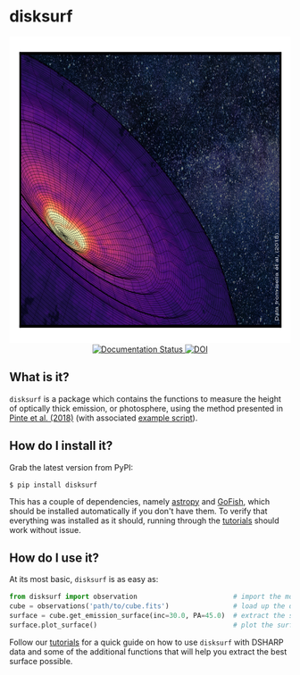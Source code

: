 # disksurf

<p align='center'>
  <img src="HD163296_zeroth.png" width="793" height="549">
  <br>
  <a href='https://disksurf.readthedocs.io/en/latest/?badge=latest'>
    <img src='https://readthedocs.org/projects/disksurf/badge/?version=latest' alt='Documentation Status' />
  </a>
  <a href='https://doi.org/10.21105/joss.03827'>
    <img src='https://joss.theoj.org/papers/10.21105/joss.03827/status.svg' alt='DOI'>
  </a>
</p>

## What is it?

`disksurf` is a package which contains the functions to measure the height of optically thick emission, or photosphere, using the method presented in [Pinte et al. (2018)](https://ui.adsabs.harvard.edu/abs/2018A%26A...609A..47P/abstract) (with associated [example script](https://github.com/cpinte/CO_layers)).

## How do I install it?

Grab the latest version from PyPI:

```
$ pip install disksurf
```

This has a couple of dependencies, namely [astropy](https://github.com/astropy/astropy) and [GoFish](https://github.com/richteague/gofish), which should be installed automatically if you don't have them. To verify that everything was installed as it should, running through the [tutorials](https://disksurf.readthedocs.io/en/latest/tutorials/tutorial_1.html) should work without issue.

## How do I use it?

At its most basic, `disksurf` is as easy as:

```python
from disksurf import observation                        # import the module
cube = observations('path/to/cube.fits')                # load up the data
surface = cube.get_emission_surface(inc=30.0, PA=45.0)  # extract the surface
surface.plot_surface()                                  # plot the surface
```

Follow our [tutorials](https://disksurf.readthedocs.io/en/latest/tutorials/tutorial_1.html) for a quick guide on how to use `disksurf` with DSHARP data and some of the additional functions that will help you extract the best surface possible.
